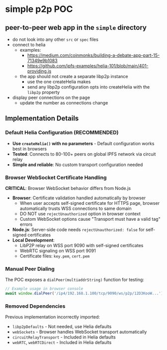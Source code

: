 # simple p2p POC

## peer-to-peer web app in the `simple` directory
- do not look into any other `src` or `spec` files
- connect to helia
  - examples:
    - https://medium.com/coinmonks/building-a-debate-app-part-15-71349e9b1083
    - https://github.com/ipfs-examples/helia-101/blob/main/401-providing.js
  - the app should not create a separate libp2p instance
    - use the one createHelia makes
    - send any libp2p configuration opts into createHelia with the `libp2p` property
- display peer connections on the page
  - update the number as connections change

## Implementation Details

### Default Helia Configuration (RECOMMENDED)
- **Use `createHelia()` with no parameters** - Default configuration works best in browsers
- **Tested**: Connects to 80-100+ peers on global IPFS network via circuit relay
- **Simple and reliable**: No custom transport configuration needed

### Browser WebSocket Certificate Handling
**CRITICAL**: Browser WebSocket behavior differs from Node.js
- **Browser**: Certificate validation handled automatically by browser
  - When user accepts self-signed certificate for HTTPS page, browser automatically trusts WSS connections to same domain
  - DO NOT use `rejectUnauthorized` option in browser context
  - Custom WebSocket options cause "Transport must have a valid tag" errors
- **Node.js**: Server-side code needs `rejectUnauthorized: false` for self-signed certificates
- **Local Development**:
  - LibP2P relay on WSS port 9090 with self-signed certificates
  - WebRTC signaling on WSS port 9091
  - Certificate files: `key.pem`, `cert.pem`

### Manual Peer Dialing
The POC exposes a `dialPeer(multiaddrString)` function for testing:
```javascript
// Example usage in browser console
await window.dialPeer('/ip4/192.168.1.100/tcp/9090/ws/p2p/12D3KooW...')
```

### Removed Dependencies
Previous implementation incorrectly imported:
- `libp2pDefaults` - Not needed, use Helia defaults
- `webSockets` - Browser handles WebSocket transport automatically
- `circuitRelayTransport` - Included in Helia defaults
- `webRTC`, `webRTCDirect` - Included in Helia defaults
